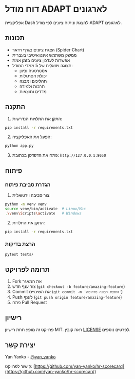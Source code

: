 # דוח מודל ADAPT לארגונים

אפליקציית Dash להצגת וניתוח ציונים לפי מודל ADAPT לארגונים.

## תכונות

- הצגת ציונים בגרף רדאר (Spider Chart)
- ממשק משתמש אינטואיטיבי בעברית
- אפשרות לעדכון ציונים בזמן אמת
- תצוגה ויזואלית של 5 ממדי המודל:
  - אסטרטגיה וכיוון
  - יכולת הסתגלות
  - תהליכים ומבנה
  - תרבות ולמידה
  - מדדים ותוצאות

## התקנה

1. התקן את התלויות הנדרשות:
```bash
pip install -r requirements.txt
```

2. הפעל את האפליקציה:
```bash
python app.py
```

3. פתח את הדפדפן בכתובת: `http://127.0.0.1:8050`

## פיתוח

### הגדרת סביבת פיתוח

1. צור סביבה וירטואלית:
```bash
python -m venv venv
source venv/bin/activate  # Linux/Mac
.\venv\Scripts\activate   # Windows
```

2. התקן את התלויות:
```bash
pip install -r requirements.txt
```

### הרצת בדיקות

```bash
pytest tests/
```

## תרומה לפרויקט

1. Fork את המאגר
2. צור ענף חדש (`git checkout -b feature/amazing-feature`)
3. Commit את השינויים (`git commit -m 'הוספת תכונה מדהימה'`)
4. Push לענף (`git push origin feature/amazing-feature`)
5. פתח Pull Request

## רישיון

פרויקט זה מופץ תחת רישיון MIT. ראה קובץ [LICENSE](LICENSE) לפרטים נוספים.

## יצירת קשר

Yan Yanko - [@yan_yanko](https://github.com/yan-yanko)

קישור לפרויקט: [https://github.com/yan-yanko/hr-scorecard](https://github.com/yan-yanko/hr-scorecard) 